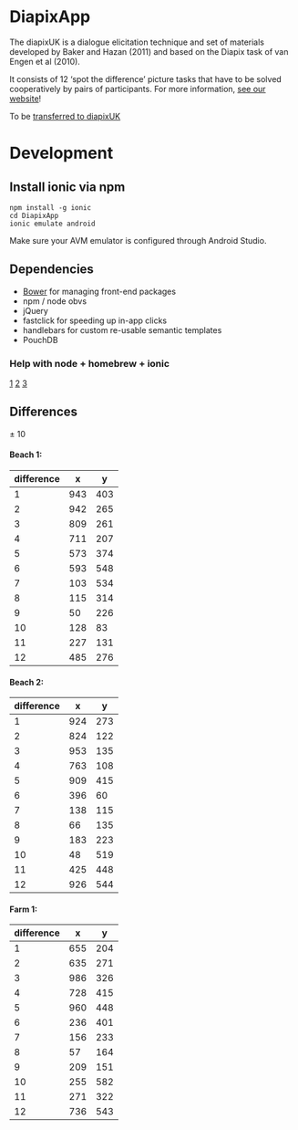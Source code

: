 # DiapixApp
The diapixUK is a dialogue elicitation technique and set of materials developed by Baker and Hazan (2011) and based on the Diapix task of van Engen et al (2010).

It consists of 12 ‘spot the difference’ picture tasks that have to be solved cooperatively by pairs of participants. For more information, [see our website](http://www.phon.ucl.ac.uk/project/kidLUCID/diapix.php)!

To be [transferred to diapixUK](https://help.github.com/articles/transferring-a-repository/)

# Development
## Install ionic via npm
```
npm install -g ionic
cd DiapixApp
ionic emulate android
```
Make sure your AVM emulator is configured through Android Studio.

## Dependencies
- [Bower](http://bower.io/) for managing front-end packages
- npm / node obvs
- jQuery
- fastclick for speeding up in-app clicks
- handlebars for custom re-usable semantic templates
- PouchDB

### Help with node + homebrew + ionic
[1](http://stackoverflow.com/questions/28017374/what-is-the-suggested-way-to-install-brew-node-js-io-js-nvm-npm-on-os-x)
[2](http://stackoverflow.com/questions/26406484/brew-doctor-warning-unbrewed-header-files-were-found-in-usr-local-include)
[3](http://stackoverflow.com/questions/34335340/angular2-quickstart-npm-start-is-not-working-correctly)

## Differences
± 10

#### Beach 1:
difference | x | y
------------- | --- | --- |
1 | 943 | 403
2 | 942 | 265
3 | 809 | 261
4 | 711 | 207
5 | 573 | 374
6 | 593 | 548
7 | 103 | 534
8 | 115 | 314
9 | 50 | 226
10 | 128 | 83
11 | 227 | 131
12 | 485 | 276

#### Beach 2:
difference | x | y
------------- | --- | --- |
1 | 924 | 273
2 | 824 | 122
3 | 953 | 135
4 | 763 | 108
5 | 909 | 415
6 | 396 | 60
7 | 138 | 115
8 | 66 | 135
9 | 183 | 223
10 | 48 | 519
11 | 425 | 448
12 | 926 | 544

#### Farm 1:
difference | x | y
------------- | --- | --- |
1 | 655 | 204
2 | 635 | 271
3 | 986 | 326
4 | 728 | 415
5 | 960 | 448
6 | 236 | 401
7 | 156 | 233
8 | 57 | 164
9 | 209 | 151
10 | 255 | 582
11 | 271 | 322
12 | 736 | 543
